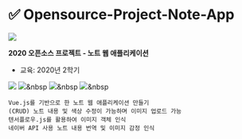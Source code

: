# ✅ Opensource-Project-Note-App
![](https://github.com/dua9920/Open-Source-Note-App/blob/main/src/assets/noteKnock.png)

<b>2020 오픈소스 프로젝트 - 노트 웹 애플리케이션</b>
- 교육: 2020년 2학기

<img src="https://img.shields.io/badge/Vue.js-4FC08D?style=flat-square&logo=Vue.js&logoColor=white"/></a>
<img src="https://img.shields.io/badge/HTML-E34F26?style=flat-square&logo=HTML&logoColor=white"/></a>&nbsp 
<img src="https://img.shields.io/badge/CSS-1572B6?style=flat-square&logo=CSS3&logoColor=white"/></a>&nbsp 
<img src="https://img.shields.io/badge/Node.js-339933?style=flat-square&logo=Node.js&logoColor=white"/></a>&nbsp 


```
Vue.js를 기반으로 한 노트 웹 애플리케이션 만들기
(CRUD) 노트 내용 및 색상 수정이 가능하며 이미지 업로드 가능
텐서플로우.js를 활용하여 이미지 객체 인식
네이버 API 사용 노트 내용 번역 및 이미지 감정 인식
```

